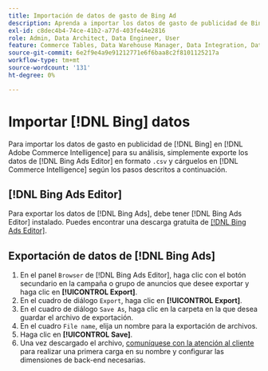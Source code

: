 ```yaml
---
title: Importación de datos de gasto de Bing Ad
description: Aprenda a importar los datos de gasto de publicidad de Bing en  [!DNL Commerce Intelligence]  para su análisis.
exl-id: c8dec4b4-74ce-41b2-a77d-403fe44e2816
role: Admin, Data Architect, Data Engineer, User
feature: Commerce Tables, Data Warehouse Manager, Data Integration, Data Import/Export
source-git-commit: 6e2f9e4a9e91212771e6f6baa8c2f8101125217a
workflow-type: tm+mt
source-wordcount: '131'
ht-degree: 0%

---
```


# Importar [!DNL Bing] datos

Para importar los datos de gasto en publicidad de [!DNL Bing] en [!DNL Adobe Commerce Intelligence] para su análisis, simplemente exporte los datos de [!DNL Bing Ads Editor] en formato `.csv` y cárguelos en [!DNL Commerce Intelligence] según los pasos descritos a continuación.

## [!DNL Bing Ads Editor]

Para exportar los datos de [!DNL Bing Ads], debe tener [!DNL Bing Ads Editor] instalado. Puedes encontrar una descarga gratuita de [[!DNL Bing Ads Editor]](https://about.ads.microsoft.com/en-us/solutions/tools/editor).

## Exportación de datos de [!DNL Bing Ads]

1. En el panel `Browser` de [!DNL Bing Ads Editor], haga clic con el botón secundario en la campaña o grupo de anuncios que desee exportar y haga clic en **[!UICONTROL Export]**.
1. En el cuadro de diálogo `Export`, haga clic en **[!UICONTROL Export]**.
1. En el cuadro de diálogo `Save As`, haga clic en la carpeta en la que desea guardar el archivo de exportación.
1. En el cuadro `File name`, elija un nombre para la exportación de archivos.
1. Haga clic en **[!UICONTROL Save]**.
1. Una vez descargado el archivo, [comuníquese con la atención al cliente](https://experienceleague.adobe.com/docs/commerce-knowledge-base/kb/troubleshooting/miscellaneous/mbi-service-policies.html?lang=es) para realizar una primera carga en su nombre y configurar las dimensiones de back-end necesarias.
